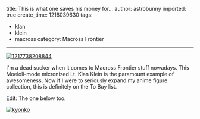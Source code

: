 title: This is what one saves his money for...
author: astrobunny
imported: true
create_time: 1218039630
tags:
- klan
- klein
- macross
category: Macross Frontier
---
 [![](wp-uploads/2008/08/1217738208844-500x375.jpg "1217738208844")](/images/wp-uploads/2008/08/1217738208844.jpg)  
  
I'm a dead sucker when it comes to Macross Frontier stuff nowadays. This Moeloli-mode micronized Lt. Klan Klein is the paramount example of awesomeness. Now if I were to seriously expand my anime figure collection, this is definitely on the To Buy list.  
  
Edit: The one below too.  
  
 [![](wp-uploads/2008/08/kyonko.jpg "kyonko")](/images/wp-uploads/2008/08/kyonko.jpg)